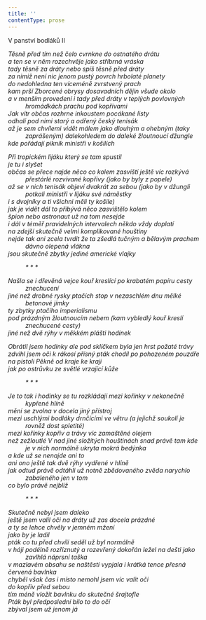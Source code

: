 ```yaml
---
title: ''
contentType: prose
---
```


V panství bodláků II

_Těsně před tím než čelo cvrnkne do ostnatého drátu  
a ten se v něm rozechvěje jako stříbrná vráska  
tady těsně za dráty nebo spíš těsně před dráty  
za nimiž není nic jenom pustý povrch hrbolaté planety  
do nedohledna ten víceméně zvrstvený prach  
kam prší Zborcené obrysy dosavadních dějin všude okolo  
a v menším provedení i tady před dráty v teplých povlovných  
          hromádkách prachu pod kopřivami  
Jak vítr občas rozhrne inkoustem pocákané listy  
odhalí pod nimi starý a odřený český tenisák  
až je sem chvílemi vidět málem jako dlouhým a ohebným (taky  
          zaprášeným) dalekohledem do daleké žloutnoucí džungle  
kde pořádají piknik ministři v košilích_

_Při tropickém lijáku který se tam spustil  
je tu i slyšet  
občas se přece najde něco co kolem zasviští ještě víc rozkývá  
          přestárlé rozvívané kopřivy (jako by byly z popele)  
až se v nich tenisák objeví dvakrát za sebou (jako by v džungli  
          potkali ministři v lijáku své náměstky  
i s dvojníky a ti všichni měli ty košile)  
jak je vidět dál to přibývá něco zasvištělo kolem  
špion nebo astronaut už na tom nesejde  
i dál v téměř pravidelných intervalech někdo vždy doplatí  
na zdejší skutečně velmi komplikované houštiny  
nejde tak ani zcela tvrdit že ta zšedlá tučným a bělavým prachem  
          dávno olepená vlákna  
jsou skutečně zbytky jediné americké vlajky_

          _\* \* \*_

_Našla se i dřevěná vejce kouř kreslící po krabatém papíru cesty  
          znechucení  
jiné než drobné rysky ptačích stop v nezaschlém dnu mělké  
          betonové jímky  
ty zbytky ptačího imperialismu  
pod prázdným žloutnoucím nebem (kam vybledlý kouř kreslí  
          znechucené cesty)  
jiné než dvě rýhy v měkkém plášti hodinek_

_Obrátil jsem hodinky ale pod sklíčkem byla jen hrst požaté trávy  
zdvihl jsem oči k rákosí přísný pták chodil po pohozeném pouzdře  
na pistoli Pěkně od kraje ke kraji  
jak po ostrůvku ze světlé vrzající kůže_

          _\* \* \*_

_Je to tak i hodinky se tu rozkládají mezi kořínky v nekonečně  
          kypřené hlíně  
mění se zvolna v docela jiný přístroj  
mezi uschlými bodláky drnčícími ve větru (a jejichž soukolí je  
          rovněž dost spletité)  
mezi kořínky kopřiv a trávy víc zamaštěné olejem  
než zežloutlé V nad jiné složitých houštinách snad právě tam kde  
          je v nich normálně ukryta mokrá bedýnka  
a kde už se nenajde ani to  
ani ono ještě tak dvě rýhy vydřené v hlíně  
jak odtud právě odtáhli už notně zbědovaného zvěda narychlo  
          zabaleného jen v tom  
co bylo právě nejblíž_

          _\* \* \*_

_Skutečně nebyl jsem daleko  
ještě jsem valil oči na dráty už zas docela prázdné  
a ty se lehce chvěly v jemném mžení  
jako by je ladil  
pták co tu před chvílí seděl už byl normálně  
v háji podélně rozříznutý a rozevřený dokořán ležel na dešti jako  
          zavlhlá náprsní taška  
v mazlavém obsahu se naštěstí vypjala i krátká tence přesná  
červená bavlnka  
chyběl však čas i místo nemohl jsem víc valit oči  
do kopřiv před sebou  
tím méně vložit bavlnku do skutečné šrajtofle  
Pták byl předposlední bilo to do očí  
zbýval jsem už jenom já_
